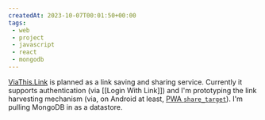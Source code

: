 ```yaml
---
createdAt: 2023-10-07T00:01:50+00:00
tags: 
 - web
 - project
 - javascript
 - react
 - mongodb
---
```

[ViaThis.Link](https://ViaThis.Link) is planned as a link saving and sharing service. Currently it supports authentication (via [[Login With Link]]) and I'm prototyping the link harvesting mechanism (via, on Android at least, [PWA `share_target`](https://developer.mozilla.org/en-US/docs/Web/Manifest/share_target)). I'm pulling MongoDB in as a datastore.